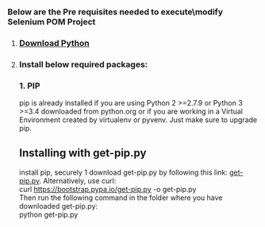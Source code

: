 ### Below are the Pre requisites needed to execute\modify Selenium POM Project

1. ### [Download Python](https://www.python.org/downloads/)
2. ### Install below required packages:
   ### 1. PIP
   pip is already installed if you are using Python 2 >=2.7.9 or Python 3 >=3.4 downloaded from python.org
   or 
   if you are working in a Virtual Environment created by virtualenv or pyvenv. Just make sure to upgrade pip.
   
   ## Installing with get-pip.py
   install pip, securely 1 download get-pip.py by following this link: [get-pip.py](https://bootstrap.pypa.io/get-pip.py). Alternatively, use curl:  
   curl https://bootstrap.pypa.io/get-pip.py -o get-pip.py  
   Then run the following command in the folder where you have downloaded get-pip.py:  
     python get-pip.py
